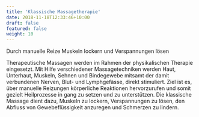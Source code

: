 ```yaml
---
title: 'Klassische Massagetherapie'
date: 2018-11-18T12:33:46+10:00
draft: false
featured: false
weight: 10
---
```


Durch manuelle Reize Muskeln lockern und Verspannungen lösen

Therapeutische Massagen werden im Rahmen der physikalischen Therapie eingesetzt. Mit Hilfe verschiedener Massagetechniken werden Haut, Unterhaut, Muskeln, Sehnen und Bindegewebe mitsamt der damit verbundenen Nerven, Blut- und Lymphgefässe, direkt stimuliert. Ziel ist es, über manuelle Reizungen körperliche Reaktionen hervorzurufen und somit gezielt Heilprozesse in gang zu setzen und zu unterstützen. Die klassische Massage dient dazu, Muskeln zu lockern, Verspannungen zu lösen, den Abfluss von Gewebeflüssigkeit anzuregen und Schmerzen zu lindern.
